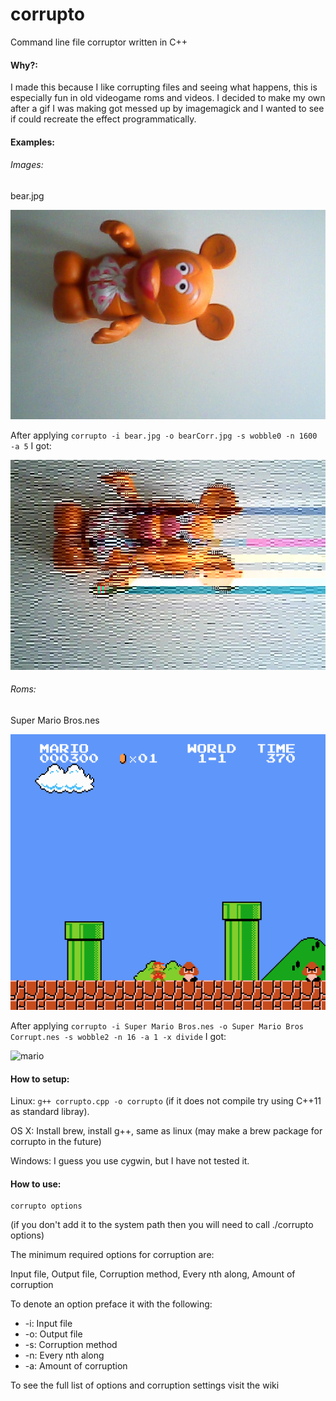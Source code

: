 # corrupto
Command line file corruptor written in C++

#### Why?:

I made this because I like corrupting files and seeing what happens, this is especially fun in old videogame roms and videos. I decided to make my own after a gif I was making got messed up by imagemagick and I wanted to see if could recreate the effect programmatically.

#### Examples:

###### Images:

bear.jpg

![bear](https://raw.githubusercontent.com/mini-ninja-64/corrupto/experimental/examples/images/bear/bear.jpg)

After applying ```corrupto -i bear.jpg -o bearCorr.jpg -s wobble0 -n 1600 -a 5``` I got:

![bear corrupted](https://raw.githubusercontent.com/mini-ninja-64/corrupto/experimental/examples/images/bear/bearCorr.jpg)

###### Roms:

Super Mario Bros.nes

![mario](https://raw.githubusercontent.com/mini-ninja-64/corrupto/experimental/examples/roms/mario1/mariosStd.png)

After applying ```corrupto -i Super Mario Bros.nes -o Super Mario Bros Corrupt.nes -s wobble2 -n 16 -a 1 -x divide``` I got:

![mario](https://raw.githubusercontent.com/mini-ninja-64/corrupto/experimental/examples/roms/mario1/mariosCorr.png)

#### How to setup:

Linux: ```g++ corrupto.cpp -o corrupto``` (if it does not compile try using C++11 as standard libray).

OS X: Install brew, install g++, same as linux (may make a brew package for corrupto in the future)

Windows: I guess you use cygwin, but I have not tested it.

#### How to use:
```
corrupto options
```
(if you don't add it to the system path then you will need to call ./corrupto options)

The minimum required options for corruption are:

Input file, Output file, Corruption method, Every nth along, Amount of corruption

To denote an option preface it with the following:

* -i: Input file
* -o: Output file
* -s: Corruption method
* -n: Every nth along
* -a: Amount of corruption

To see the full list of options and corruption settings visit the wiki

